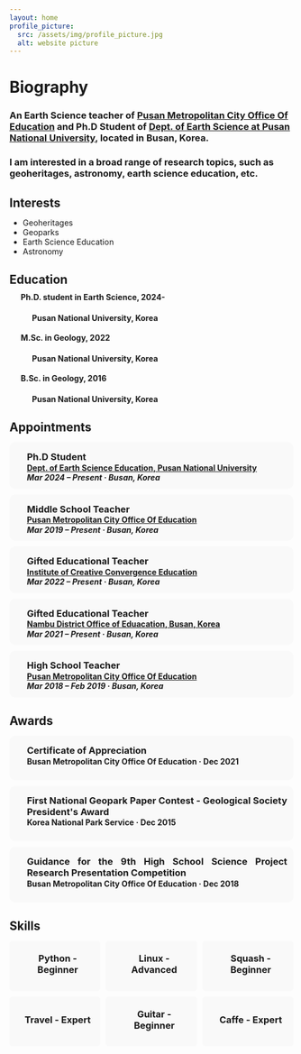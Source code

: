 ```yaml
---
layout: home
profile_picture:
  src: /assets/img/profile_picture.jpg
  alt: website picture
---
```


<p><strong><h1> Biography </h1></strong></p>

<p><h3>An Earth Science teacher of <a href="https://www.pen.go.kr/main/main.do">Pusan Metropolitan City Office Of Education</a> and Ph.D Student of <a href="https://earth.pusan.ac.kr/earth/index.do">Dept. of Earth Science at Pusan National University</a>, located in Busan, Korea.</h3></p>
<p><h3>I am interested in a broad range of research topics, such as geoheritages, astronomy, earth science education, etc.</h3></p>

<p><h2><strong> Interests</strong></h2></p>
<ul>
    <li>Geoheritages</li>
    <li>Geoparks</li>
    <li>Earth Science Education</li>
    <li>Astronomy</li>
</ul>


<html lang="en">
<head>
  <meta charset="UTF-8">
  <meta name="viewport" content="width=device-width, initial-scale=1.0">
  <title>My GitHub Page</title>
  <link rel="stylesheet" href="https://cdnjs.cloudflare.com/ajax/libs/font-awesome/6.0.0-beta3/css/all.min.css">
  <style>
    h2 {
      margin-bottom: 10px; /* 간격을 줄이기 위해 마진을 조절합니다 */
    }
    p {
      margin-top: 5px; /* 간격을 줄이기 위해 마진을 조절합니다 */
    }
  </style>
</head>
<body>
  <h2><strong>Education</strong></h2>
  <p style="margin-left: 20px; margin-bottom: 2px;"><i class="fas fa-graduation-cap"></i><strong> Ph.D. student in Earth Science, 2024-</strong></p>
  <h4><p style="margin-left: 40px; margin-top: 2px;">Pusan National University, Korea</p></h4>
  <p style="margin-left: 20px; margin-bottom: 2px;"><i class="fas fa-graduation-cap"></i><strong> M.Sc. in Geology, 2022 </strong></p>
  <h4><p style="margin-left: 40px; margin-top: 2px;">Pusan National University, Korea</p></h4>
  <p style="margin-left: 20px; margin-bottom: 2px;"><i class="fas fa-graduation-cap"></i><strong> B.Sc. in Geology, 2016 </strong></p>
  <h4><p style="margin-left: 40px; margin-top: 2px;">Pusan National University, Korea</p></h4>
  
</body>

<p><h2><strong> Appointments</strong></h2></p>
<html lang="en">
<head>
  <meta charset="UTF-8">
  <meta name="viewport" content="width=device-width, initial-scale=1.0">
  <link rel="stylesheet" href="https://cdnjs.cloudflare.com/ajax/libs/font-awesome/6.0.0-beta3/css/all.min.css">
  <style>
    .box {
      border: 1px solid transparent; /* 테두리 설정 */
      padding: 10px; /* 내부 여백 설정 */
      margin: 10px auto; /* 외부 여백 설정 */
      border-radius: 10px; /* 모서리 둥글게 설정 */
      background-color: #f9f9f9; /* 배경색 설정 */
      text-align: justify; /* 텍스트 가운데 정렬 */
    }
  </style>
</head>
<body>
  <div class="box">
    <h3 style="margin:0;"><p style="margin-left: 20px; margin-bottom: 0.5px;"><strong>Ph.D Student</strong></p></h3>
    <h4 style="margin:0;"><p style="margin-left: 20px; margin-top: 0.5px;margin-bottom: 0.5px;"><a href="https://earth.pusan.ac.kr/earth/index.do">Dept. of Earth Science Education, Pusan National University</a></p></h4>
    <h5 style="margin:0;"><p style="margin-left: 20px; margin-top: 0.5px; margin-bottom: 0.5px;">Mar 2024 – Present · Busan, Korea</p></h5>
  </div>
  
  <div class="box">
    <h3 style="margin:0;"><p style="margin-left: 20px; margin-bottom: 0.5px;"><strong>Middle School Teacher</strong></p></h3>
    <h4 style="margin:0;"><p style="margin-left: 20px; margin-top: 0.5px;margin-bottom: 0.5px;"><a href="https://www.pen.go.kr/main/main.do">Pusan Metropolitan City Office Of Education</a></p></h4>
     <h5 style="margin:0;"><p style="margin-left: 20px; margin-top: 0.5px; margin-bottom: 0.5px;">Mar 2019 – Present · Busan, Korea</p></h5>
  </div>
  
  <div class="box">
    <h3 style="margin:0;"><p style="margin-left: 20px; margin-bottom: 0.5px;"><strong>Gifted Educational Teacher</strong></p></h3>
    <h4 style="margin:0;"><p style="margin-left: 20px; margin-top: 0.5px;margin-bottom: 0.5px;"><a href="https://home.pen.go.kr/bicce/main.do">Institute of Creative Convergence Education</a></p></h4>
     <h5 style="margin:0;"><p style="margin-left: 20px; margin-top: 0.5px; margin-bottom: 0.5px;">Mar 2022 – Present · Busan, Korea</p></h5>
  </div>
  
  <div class="box">
    <h3 style="margin:0;"><p style="margin-left: 20px; margin-bottom: 0.5px;"><strong>Gifted Educational Teacher</strong></p></h3>
    <h4 style="margin:0;"><p style="margin-left: 20px; margin-top: 0.5px;margin-bottom: 0.5px;"><a href="https://home.pen.go.kr/nambu/na/ntt/selectNttList.do?mi=11930&bbsId=3863">Nambu District Office of Eduacation, Busan, Korea</a></p></h4>
     <h5 style="margin:0;"><p style="margin-left: 20px; margin-top: 0.5px; margin-bottom: 0.5px;">Mar 2021 – Present · Busan, Korea</p></h5>
  </div> 
  
  <div class="box">
    <h3 style="margin:0;"><p style="margin-left: 20px; margin-bottom: 0.5px;"><strong>High School Teacher</strong></p></h3>
    <h4 style="margin:0;"><p style="margin-left: 20px; margin-top: 0.5px;margin-bottom: 0.5px;"><a href="https://www.pen.go.kr/main/main.do">Pusan Metropolitan City Office Of Education</a></p></h4>
     <h5 style="margin:0;"><p style="margin-left: 20px; margin-top: 0.5px; margin-bottom: 0.5px;">Mar 2018 – Feb 2019 · Busan, Korea</p></h5>
  </div>
  
  
</body>
</html>



<p><h2><strong> Awards</strong></h2></p>
<html lang="en">
<head>
  <meta charset="UTF-8">
  <meta name="viewport" content="width=device-width, initial-scale=1.0">
  <title>Certificate Example</title>
  <link rel="stylesheet" href="https://cdnjs.cloudflare.com/ajax/libs/font-awesome/6.0.0-beta3/css/all.min.css">
  <style>
    .box {
      border: 1px solid transparent; /* 테두리 설정 */
      padding: 10px; /* 내부 여백 설정 */
      margin: 10px auto; /* 외부 여백 설정 */
      border-radius: 10px; /* 모서리 둥글게 설정 */
      background-color: #f9f9f9; /* 배경색 설정 */
      text-align: justify; /* 텍스트 가운데 정렬 */
    }
  </style>
</head>
<body>
  <div class="box">
    <h3 style="margin:0;"><p style="margin-left: 20px; margin-bottom: 0.5px;"><strong>Certificate of Appreciation</strong></p></h3>
    <h4 style="margin:0;"><p style="margin-left: 20px; margin-top: 0.5px;">Busan Metropolitan City Office Of Education · Dec 2021</p></h4>
  </div>
  <div class="box">
    <h3 style="margin:0;"><p style="margin-left: 20px; margin-bottom: 0.5px;"><strong>First National Geopark Paper Contest - Geological Society President's Award</strong></p></h3>
    <h4 style="margin:0;"><p style="margin-left: 20px; margin-top: 0.5px;">Korea National Park Service · Dec 2015</p></h4>
  </div>
   <div class="box">
    <h3 style="margin:0;"><p style="margin-left: 20px; margin-bottom: 0.5px;"><strong>Guidance for the 9th High School Science Project Research Presentation Competition</strong></p></h3>
    <h4 style="margin:0 auto;"><p style="margin-left: 20px; margin-top: 0.5px;">Busan Metropolitan City Office Of Education · Dec 2018</p></h4>
  </div>
  
</body>
</html>


<p><h2><strong> Skills</strong></h2></p>
<html lang="en">
<head>
  <meta charset="UTF-8">
  <meta name="viewport" content="width=device-width, initial-scale=1.0">
  <title>Skills Example</title>
  <link rel="stylesheet" href="https://cdnjs.cloudflare.com/ajax/libs/font-awesome/6.0.0-beta3/css/all.min.css">
  <style>
    .skills {
      display: flex; /* 플렉스 박스 설정 */
      flex-wrap: wrap; /* 줄 바꿈 설정 */
      gap: 10px; /* 항목 간격 설정 */
    }
    .skill-item {
      background-color: #f9f9f9; /* 배경색 설정 */
      border: 1px solid transparent; /* 테두리 설정 */
      border-radius: 5px; /* 모서리 둥글게 설정 */
      padding: 10px; /* 내부 여백 설정 */
      flex: 1 1 calc(33.333% - 20px); /* 항목 크기 설정 */
      box-sizing: border-box; /* 박스 크기 설정 */
      text-align: center; /* 텍스트 가운데 정렬 */
      display: flex; /* 플렉스 박스 설정 */
      align-items: center; /* 아이템 가운데 정렬 */
      justify-content: center; /* 아이템 가운데 정렬 */
    }
    .skill-item i {
      margin-right: 10px; /* 아이콘 오른쪽 여백 설정 */
    }
  </style>
</head>
<body>
  <div class="skills">
    <div class="skill-item">
      <i class="fab fa-python"></i> 
      <h3 style="margin-top: 10px">Python - Beginner</h3>
    </div>
    <div class="skill-item">
      <i class="fab fa-linux"></i> 
      <h3 style="margin-top: 10px">Linux - Advanced</h3>
    </div>
    <div class="skill-item">
      <i class="fas fa-table-tennis"></i>
      <h3 style="margin-top: 10px">Squash - Beginner</h3>
    </div>
    <div class="skill-item">
      <i class="fas fa-plane"></i>
      <h3 style="margin-top: 10px">Travel - Expert</h3>
    </div>
    <div class="skill-item">
      <i class="fas fa-guitar"></i> 
      <h3 style="margin-top: 10px">Guitar - Beginner</h3>
    </div>
    <div class="skill-item">
      <i class="fas fa-coffee"></i>
      <h3 style="margin-top: 10px">Caffe - Expert</h3>
    </div>
 </div>
</body>
</html>



